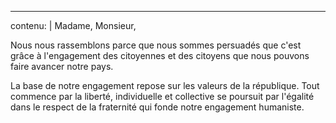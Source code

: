 ---
contenu: |
  Madame, Monsieur,

  Nous nous rassemblons parce que nous sommes persuadés que c'est grâce à l'engagement des citoyennes et des citoyens que nous pouvons faire avancer notre pays.

  La base de notre engagement repose sur les valeurs de la république. Tout commence par la liberté, individuelle et collective se poursuit par l'égalité dans le respect de la fraternité qui fonde notre engagement humaniste.
